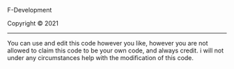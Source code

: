 F-Development

Copyright © 2021

-----------------

You can use and edit this code however you like, however you are not allowed to claim this code to be your own code, and always credit.
i will not under any circumstances help with the modification of this code.